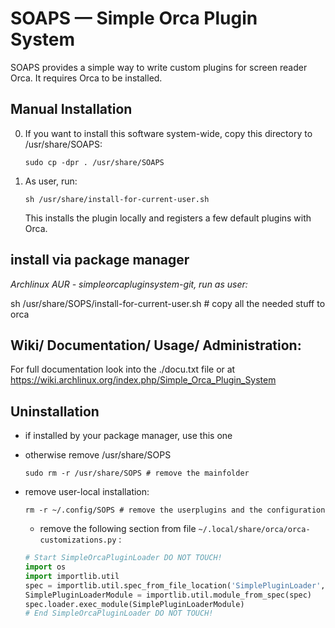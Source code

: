 SOAPS — Simple Orca Plugin System
===================================

SOAPS provides a simple way to write custom plugins for screen  reader Orca. It
requires Orca to be installed.

Manual Installation
-------------------


0.  If you want to install this software system-wide, copy this directory to
    /usr/share/SOAPS:

        sudo cp -dpr . /usr/share/SOAPS
2.  As user, run:

        sh /usr/share/install-for-current-user.sh

    This installs the plugin locally and registers a few default plugins with
    Orca.

install via package manager
---------------------------


*Archlinux AUR - simpleorcapluginsystem-git, run as user:*

sh /usr/share/SOPS/install-for-current-user.sh # copy all the needed stuff to orca

Wiki/ Documentation/ Usage/ Administration:
-------------------------------------------

For full documentation look into the ./docu.txt file or at
https://wiki.archlinux.org/index.php/Simple_Orca_Plugin_System

Uninstallation
--------------

-   if installed by your package manager, use this one
-   otherwise remove /usr/share/SOPS

        sudo rm -r /usr/share/SOPS # remove the mainfolder
-   remove user-local installation:

        rm -r ~/.config/SOPS # remove the userplugins and the configuration

    -   remove the following section from file `~/.local/share/orca/orca-customizations.py` :

    ```python
    # Start SimpleOrcaPluginLoader DO NOT TOUCH!
    import os
    import importlib.util
    spec = importlib.util.spec_from_file_location('SimplePluginLoader', os.path.expanduser('~')+'/.config/SOPS/SimplePluginLoader.py')
    SimplePluginLoaderModule = importlib.util.module_from_spec(spec)
    spec.loader.exec_module(SimplePluginLoaderModule)
    # End SimpleOrcaPluginLoader DO NOT TOUCH!
    ```


